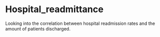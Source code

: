 # Hospital_readmittance
Looking into the correlation between hospital readmission rates and the amount of patients discharged.
